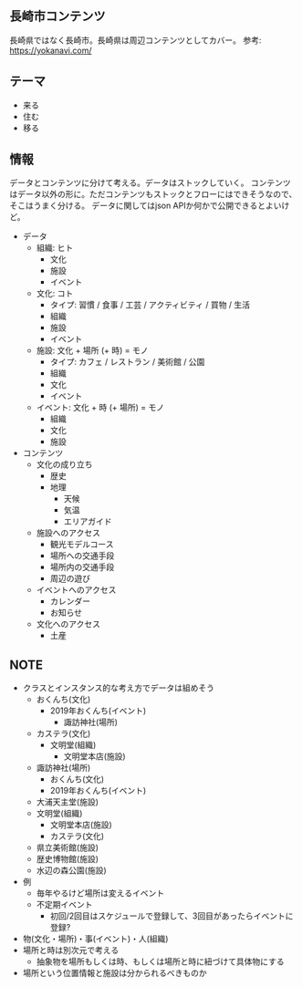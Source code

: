 ## 長崎市コンテンツ

長崎県ではなく長崎市。長崎県は周辺コンテンツとしてカバー。
参考: https://yokanavi.com/

## テーマ

- 来る
- 住む
- 移る

## 情報

データとコンテンツに分けて考える。データはストックしていく。
コンテンツはデータ以外の形に。ただコンテンツもストックとフローにはできそうなので、そこはうまく分ける。
データに関してはjson APIか何かで公開できるとよいけど。

- データ
  - 組織: ヒト
    - 文化
    - 施設
    - イベント
  - 文化: コト
    - タイプ: 習慣 / 食事 / 工芸 / アクティビティ / 買物 / 生活
    - 組織
    - 施設
    - イベント
  - 施設: 文化 + 場所 (+ 時) = モノ
    - タイプ: カフェ / レストラン / 美術館 / 公園
    - 組織
    - 文化
    - イベント
  - イベント: 文化 + 時 (+ 場所) = モノ
    - 組織
    - 文化
    - 施設
- コンテンツ
  - 文化の成り立ち
    - 歴史
    - 地理
      - 天候
      - 気温
      - エリアガイド
  - 施設へのアクセス
    - 観光モデルコース
    - 場所への交通手段
    - 場所内の交通手段
    - 周辺の遊び
  - イベントへのアクセス
    - カレンダー
    - お知らせ
  - 文化へのアクセス
    - 土産

## NOTE

- クラスとインスタンス的な考え方でデータは組めそう
  - おくんち(文化)
    - 2019年おくんち(イベント)
      - 諏訪神社(場所)
  - カステラ(文化)
    - 文明堂(組織)
      - 文明堂本店(施設)
  - 諏訪神社(場所)
    - おくんち(文化)
    - 2019年おくんち(イベント)
  - 大浦天主堂(施設)
  - 文明堂(組織)
    - 文明堂本店(施設)
    - カステラ(文化)
  - 県立美術館(施設)
  - 歴史博物館(施設)
  - 水辺の森公園(施設)
- 例
  - 毎年やるけど場所は変えるイベント
  - 不定期イベント
    - 初回/2回目はスケジュールで登録して、3回目があったらイベントに登録?
- 物(文化・場所)・事(イベント)・人(組織)
- 場所と時は別次元で考える
  - 抽象物を場所もしくは時、もしくは場所と時に紐づけて具体物にする
- 場所という位置情報と施設は分かられるべきものか
